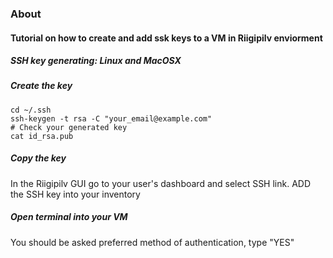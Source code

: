 ### About
#### Tutorial on how to create and add ssk keys to a VM in Riigipilv enviorment  

##### SSH key generating: Linux and MacOSX

##### Create the key
```
cd ~/.ssh
ssh-keygen -t rsa -C "your_email@example.com"
# Check your generated key
cat id_rsa.pub
```
##### Copy the key
In the Riigipilv GUI go to your user's dashboard and select SSH link.
ADD the SSH key into your inventory

##### Open terminal into your VM
You should be asked preferred method of authentication, type "YES"
